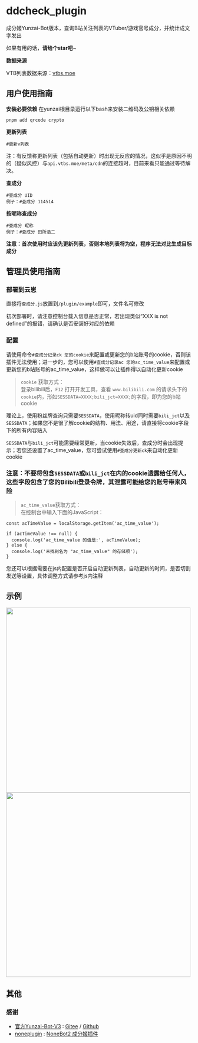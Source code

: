 # ddcheck_plugin
成分姬Yunzai-Bot版本，查询B站关注列表的VTuber/游戏官号成分，并统计成文字发出

如果有用的话，**请给个star吧**~

**数据来源**

VTB列表数据来源：[vtbs.moe](https://vtbs.moe/)

## 用户使用指南
**安装必要依赖**
在yunzai根目录运行以下bash来安装二维码及公钥相关依赖
```
pnpm add qrcode crypto
```

**更新列表**

```
#更新v列表
```

注：有反馈称更新列表（包括自动更新）时出现无反应的情况，这似乎是原因不明的（疑似风控）与`api.vtbs.moe/meta/cdn`的连接超时，目前来看只能通过等待解决。

**查成分**

```
#查成分 UID
例子：#查成分 114514
```

**按昵称查成分**

```
#查成分 昵称
例子：#查成分 田所浩二
```
**注意：首次使用时应该先更新列表，否则本地列表将为空，程序无法对比生成目标成分**

## 管理员使用指南
### 部署到云崽

直接将`查成分.js`放置到`/plugin/example`即可，文件名可修改

初次部署时，请注意控制台载入信息是否正常，若出现类似“XXX is not defined”的报错，请确认是否安装好对应的依赖

### 配置
请使用命令`#查成分记录ck 您的cookie`来配置或更新您的b站账号的cookie，否则该插件无法使用；进一步的，您可以使用`#查成分记录ac 您的ac_time_value`来配置或更新您的b站账号的ac_time_value，这样做可以让插件得以自动化更新cookie

> `cookie` 获取方式：<br>
> 登录bilibili后，`F12` 打开开发工具，查看 `www.bilibili.com` 的请求头下的`cookie`内，形如`SESSDATA=XXXX;bili_jct=XXXX;`的字段，即为您的b站cookie <br>

理论上，使用粉丝牌查询只需要`SESSDATA`，使用昵称转uid同时需要`bili_jct`以及`SESSDATA`；如果您不是很了解cookie的结构、用法、用途，请直接将cookie字段下的所有内容贴入

`SESSDATA`与`bili_jct`可能需要经常更新，当cookie失效后，查成分时会出现提示；若您还设置了ac_time_value，您可尝试使用`#查成分更新ck`来自动化更新cookie

<b><h3>注意：不要将包含`SESSDATA`或`bili_jct`在内的cookie透露给任何人，这些字段包含了您的Bilibili登录令牌，其泄露可能给您的账号带来风险</h3></b>

> `ac_time_value`获取方式：<br>
> 在控制台中输入下面的JavaScript：
```
const acTimeValue = localStorage.getItem('ac_time_value');

if (acTimeValue !== null) {
  console.log('ac_time_value 的值是:', acTimeValue);
} else {
  console.log('未找到名为 "ac_time_value" 的存储项');
}
```

您还可以根据需要在js内配置是否开启自动更新列表，自动更新的时间，是否切割发送等设置，具体调整方式请参考js内注释

## 示例
<div align="left">
  <img src="https://i0.hdslb.com/bfs/new_dyn/88a145db1880ccd159e3ea3b48bf524111022578.png" height=500px />
  <img src="https://i0.hdslb.com/bfs/new_dyn/453a037d4108cad14734cadbe48c46b111022578.jpg" height=500px />
</div>

## 其他
### 感谢
* [官方Yunzai-Bot-V3](https://github.com/Le-niao/Yunzai-Bot) : [Gitee](https://gitee.com/Le-niao/Yunzai-Bot)
  / [Github](https://github.com/Le-niao/Yunzai-Bot)
* [noneplugin](https://github.com/noneplugin/) : [NoneBot2 成分姬插件](https://github.com/noneplugin/nonebot-plugin-ddcheck)
